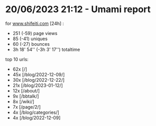 # 20/06/2023 21:12 - Umami report
for www.shifeiti.com [24h] :

 - 251 (-59) page views
 - 85 (-41) uniques
 - 60 (-27) bounces
 - 3h 18' 54'' (-3h 3' 17'') totaltime


top 10 urls:
 - 62x [/]
 - 45x [/blog/2022-12-09/]
 - 30x [/blog/2022-12-22/]
 - 21x [/blog/2023-01-12/]
 - 12x [/about/]
 - 9x [/bbtalk/]
 - 8x [/wiki/]
 - 7x [/page/2/]
 - 4x [/blog/categories/]
 - 4x [/blog/2022-12-09]


